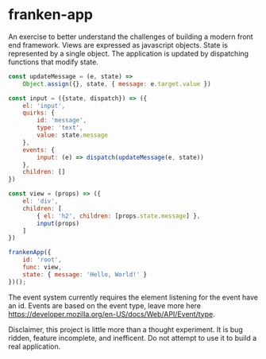 # franken-app

An exercise to better understand the challenges of building a modern front end framework. Views are expressed as javascript objects. State is represented by a single object. The application is updated by dispatching functions that modify state.

```javascript
const updateMessage = (e, state) =>
    Object.assign({}, state, { message: e.target.value })

const input = ({state, dispatch}) => ({
    el: 'input',
    quirks: {
        id: 'message',
        type: 'text',
        value: state.message
    },
    events: { 
        input: (e) => dispatch(updateMessage(e, state))
    },
    children: []
})

const view = (props) => ({
    el: 'div',
    children: [
        { el: 'h2', children: [props.state.message] },
        input(props)
    ]
})

frankenApp({
    id: 'root',
    func: view,
    state: { message: 'Hello, World!' }
})();
```

The event system currently requires the element listening for the event have an id. Events are based on the event type, leave more here https://developer.mozilla.org/en-US/docs/Web/API/Event/type.

Disclaimer, this project is little more than a thought experiment. It is bug ridden, feature incomplete, and inefficent. Do not attempt to use it to build a real application.